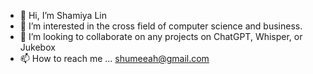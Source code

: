 - 👋 Hi, I’m Shamiya Lin
- 👀 I’m interested in the cross field of computer science and business.
- 💞️ I’m looking to collaborate on any projects on ChatGPT, Whisper, or Jukebox
- 📫 How to reach me ...
  shumeeah@gmail.com
  

<!---
shamiya829/shamiya829 is a ✨ special ✨ repository because its `README.md` (this file) appears on your GitHub profile.
You can click the Preview link to take a look at your changes.
--->
